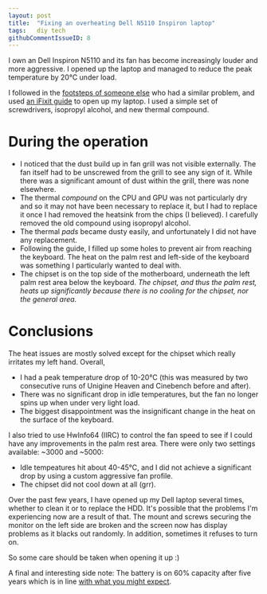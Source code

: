 ```yaml
---
layout: post
title:  "Fixing an overheating Dell N5110 Inspiron laptop"
tags:   diy tech
githubCommentIssueID: 8
---
```


I own an Dell Inspiron N5110 and its fan has become increasingly louder and
more aggressive. I opened up the laptop and managed to reduce the peak
temperature by 20°C under load.

I followed in the [footsteps of someone else][amanek-guide] who had a similar
problem, and used [an iFixit guide][ifixit-guide] to open up my laptop. I used
a simple set of screwdrivers, isopropyl alcohol, and new thermal compound.

# During the operation

- I noticed that the dust build up in fan grill was not visible externally. The
  fan itself had to be unscrewed from the grill to see any sign of it. While
  there was a significant amount of dust within the grill, there was none
  elsewhere.
- The thermal *compound* on the CPU and GPU was not particularly dry and so it
  may not have been necessary to replace it, but I had to replace it once I had
  removed the heatsink from the chips (I believed). I carefully removed the old
  compound using isopropyl alcohol.
- The thermal *pads* became dusty easily, and unfortunately I did not have any
  replacement.
- Following the guide, I filled up some holes to prevent air from reaching the
  keyboard. The heat on the palm rest and left-side of the keyboard was
  something I particularly wanted to deal with.
- The chipset is on the top side of the motherboard, underneath the left palm
  rest area below the keyboard. *The chipset, and thus the palm rest, heats up
  significantly because there is no cooling for the chipset, nor the general
  area.*

# Conclusions

The heat issues are mostly solved except for the chipset which really irritates
my left hand. Overall,

- I had a peak temperature drop of 10-20°C (this was measured by two
  consecutive runs of Unigine Heaven and Cinebench before and after).
- There was no significant drop in idle temperatures, but the fan no longer
  spins up when under very light load.
- The biggest disappointment was the insignificant change in the heat on the
  surface of the keyboard.

I also tried to use HwInfo64 (IIRC) to control the fan speed to see if I could
have any improvements in the palm rest area.  There were only two settings
available: ~3000 and ~5000:

- Idle tempeatures hit about 40-45°C, and I did not achieve a significant drop
  by using a custom aggressive fan profile.
- The chipset did not cool down at all (grr).

Over the past few years, I have opened up my Dell laptop several times, whether
to clean it or to replace the HDD. It's possible that the problems I'm
experiencing now are a result of that. The mount and screws securing the
monitor on the left side are broken and the screen now has display problems as
it blacks out randomly. In addition, sometimes it refuses to turn on.

So some care should be taken when opening it up :)

A final and interesting side note: The battery is on 60% capacity after five
years which is in line [with what you might expect][battery-degradation].

[amanek-guide]: <http://amanek.com/how-ive-fixed-my-dell-inspiron-overheating-issues/>
[ifixit-guide]: <https://www.ifixit.com/Guide/Dell+Inspiron+n5110+heat+sink+and+thermal+paste+replacement/28204>
[battery-degradation]: <{{ site.baseurl }}{% post_url 2013-10-20-smartphone-replaceable-batteries %}>
